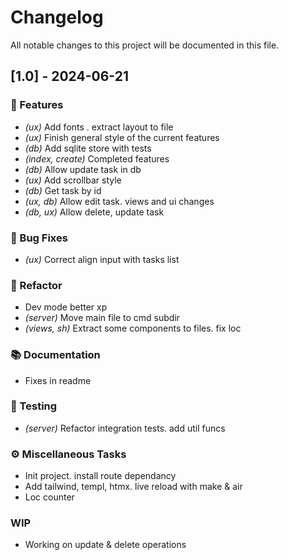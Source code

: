 # Changelog

All notable changes to this project will be documented in this file.

## [1.0] - 2024-06-21

### 🚀 Features

- *(ux)* Add fonts . extract layout to file
- *(ux)* Finish general style of the current features
- *(db)* Add sqlite store with tests
- *(index, create)* Completed features
- *(db)* Allow update task in db
- *(ux)* Add scrollbar style
- *(db)* Get task by id
- *(ux, db)* Allow edit task. views and ui changes
- *(db, ux)* Allow delete, update task

### 🐛 Bug Fixes

- *(ux)* Correct align input with tasks list

### 🚜 Refactor

- Dev mode better xp
- *(server)* Move main file to cmd subdir
- *(views, sh)* Extract some components to files. fix loc

### 📚 Documentation

- Fixes in readme

### 🧪 Testing

- *(server)* Refactor integration tests. add util funcs

### ⚙️ Miscellaneous Tasks

- Init project. install route dependancy
- Add tailwind, templ, htmx. live reload with make & air
- Loc counter

### WIP

- Working on update & delete operations

<!-- generated by git-cliff -->
